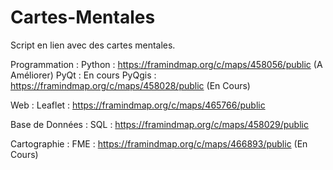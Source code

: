 # Cartes-Mentales
Script en lien avec des cartes mentales.

Programmation :
  Python : https://framindmap.org/c/maps/458056/public (A Améliorer)
  PyQt : En cours
  PyQgis : https://framindmap.org/c/maps/458028/public (En Cours)

Web :
  Leaflet : https://framindmap.org/c/maps/465766/public

Base de Données :
  SQL : https://framindmap.org/c/maps/458029/public

Cartographie :
  FME : https://framindmap.org/c/maps/466893/public (En Cours)
